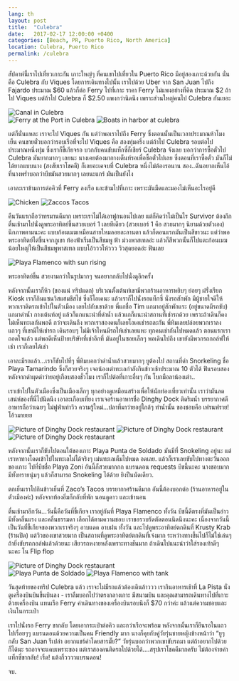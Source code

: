```yaml
---
lang: th
layout: post
title:  "Culebra"
date:   2017-02-17 12:00:00 +0400
categories: [Beach, PR, Puerto Rico, North America]
location: Culebra, Puerto Rico
permalink: /culebra
---
```


สัปดาห์นี้เราไปเที่ยวเกาะกัน เกาะใหญ่ๆ ที่คนเขาไปเที่ยวใน Puerto Rico มีอยู่สองเกาะด้วยกัน นั่นคือ Culebra กับ Viques โดยการเดินทางไปนั้น เราไปด้วย Uber จาก San Juan ไปถึง Fajardo ประมาณ $60 แล้วก็ต่อ Ferry ไปที่เกาะ ราคา Ferry ไม่แพงอย่างที่คิด ประมาณ $2 ถ้าไป Viques แต่ถ้าไป Culebra ก็ $2.50 แพงกว่านิดนึง เพราะส่วนใหญ่คนไป Culebra กันเยอะ

<div class="post-image">
    <img src="img/culebra/culebra-canal.jpg" alt="Canal in Culebra" />
</div>

<div class="post-image post-image--split">
    <img src="img/culebra/culebra-ferry.jpg" alt="Ferry at the Port in Culebra" />
    <img src="img/culebra/culebra-boats.jpg" alt="Boats in harbor at culebra" />
</div>

แต่ก็นั่นแหละ เราจะไป Viques กัน แต่ว่าพอเราไปถึง Ferry ซึ่งตอนนั้นเป็นเวลาประมาณห้าโมงเย็น คนขายตั๋วบอกว่ารอบเรือที่จะไป Viques คือ สองทุ่มครึ่ง แต่ถ้าไป Culebra รอบต่อไปประมาณหนึ่งทุ่ม ซึ่งเราก็ขี้เกียจรอ บวกกับคนขับแท็กซี่ก็เชียร์ Culebra จังเลย บอกว่าการซื้อตั๋วไป Culebra มันยากมากๆ เลยนะ นางเคยต้องมากางเต็นท์รอเพื่อซื้อตั๋วไปเลย ซึ่งตอนที่เราซื้อตั๋ว มันก็ไม่ได้ยากแบบนาง (สงสัยเราโชคดี) ก็เลยอะเคจบที่ Culebra หนึ่งไม่ต้องรอนาน สอง..ฉันอยากเห็นไอ้ที่นางพร่ำบอกว่าบีชมันสวยมากๆ เลยนะแกร์ มันเป็นยังไง

เอาละเราข้ามการต่อคิวที่ Ferry ลงเรือ และข้ามไปที่เกาะ เพราะมันมืดและมองไม่เห็นอะไรอยู่ดี

<div class="post-image post-image--split">
    <img src="img/culebra/culebra-hen.jpg" alt="Chicken" />
    <img src="img/culebra/culebra-zacco.jpg" alt="Zaccos Tacos" />
</div>

คืนวันแรกถือว่าทรมานดีมาก เพราะเราไม่ได้เอาฟูกนอนไปเลย แต่ก็คิดว่าไม่เป็นไร Survivor ต้องถึก ตื่นเช้ามาไปนั่งดูพระอาทิตย์ขึ้นสวยเบอร์ 1 เลยทีเดียว (สวยเบอร์ 1 คือ สวยมากๆ นิยามด้วยตัวเอง) นึกภาพตามนะคะ แบบก้อนเมฆเหมือนสายไหมลอยละลานตา แล้วก็ตอนแรกมันเป็นสีขาวนะ แต่ว่าพอพระอาทิตย์ไต่ขึ้นจากภูเขา ท้องฟ้าเริ่มเป็นสีชมพู ฟ้า ม่วงพาสเทลอ่ะ แล้วก็สีพวกนั้นก็ไปแตะก้อนเมฆน้อยใหญ่ให้เป็นสีชมพูพาสเทล แบบโอ้วววโห้ววว วิวสุดยอดอ่ะ ฟินเลย

<div class="post-image">
    <img src="img/culebra/culebra-beach.jpg" alt="Playa Flamenco with sun rising" />
    <p class="post-image-caption">พระอาทิตย์ขึ้น สวยงามกว่าในรูปมากๆ จนอยากกลับไปนั่งดูอีกครั้ง</p>
</div>

หลังจากนั้นเราก็หิว (ของแน่ ทริปแดก) บริเวณตั้งเต้นท์เขามีพวกร้านอาหารหยิบๆ ย่อยๆ ฝรั่งเรียก Kiosk เราก็กินแซนวิสแฮมชีสไข่ ซึ่งก็โอเคนะ แล้วเราก็ไปนั่งรอแท็กซี่ นั่งรอสักพัก มีผู้ชายใจดีให้พวกเราติดรถเข้าไปในตัวเมือง เลยไปกับเขาด้วย พี่แกชื่อ Tim แกมาอยู่สักพักแระ (อยู่ขนาดมีรถขับ) แกมาดำน้ำ กางเต้นท์อยู่ แล้วก็แกแนะนำที่ดำน้ำ แล้วแกก็แนะนำสถานที่เช่ารถด้วย เพราะถ้าเดินก็คงไม่เห็นทะเลกันพอดี กว่าจะเดินถึง พวกเราสองคนก็เลยโอเคเช่ารถละกัน พี่ทิมเลยปล่อยพวกเราลงแถวๆ ที่เขามีให้เช่ารถ เดินรอบๆ ไม่มีเจ้าไหนมีรถให้เช่าเลยแหะ ทุกคนเช่ากันไปหมดแล้ว ตอนแรกเราถอดใจแล้ว แต่พอดีเห็นป้ายบริษัทที่เช่าอีกที่ มันอยู่ในซอยเล็กๆ พอเดินไปถึง เขายังมีพวกรถกอล์ฟให้เช่า เราก็เลยได้เช่า

เอาละมีรถแล้ว...เราก็ขับไปที่ๆ พี่ทิมบอกว่าดำน้ำแล้วสวยมากๆ ยูต้องไป สถานที่ดำ Snorkeling ชื่อ Playa Tamarindo ซึ่งก็สวยจริงๆ เจอน้องเต่าทะเลกำลังกินข้าวเช้าประมาณ 10 ตัวได้ ฟินรอบสอง หลังจากดำผุดดำว่ายอยู่เกือบสองชั่วโมง เราก็ไปต่อที่เกาะอื่นๆ กัน โบกมือลาน้องเต่า..

เราเข้าไปในตัวเมืองซึ่งเป็นเมืองเล็กๆ ทุกอย่างดูเหมือนสร้างเพื่อให้นักท่องเที่ยวเท่านั้น เราว่ามันลดเสน่ห์ของที่นี่ไปนิดนึง เอาละเกือบเที่ยง เราเจอร้านอาหารชื่อ Dinghy Dock ติดริมน้ำ บรรยากาศดี อาหารถือว่าเฉยๆ ไม่ฟูฟ่าเท่าวิว ความรู้ใหม่...ปลาที่มาว่ายอยู่ใกล้ๆ ท่าน้ำนั้น ของชอบคือ เฟรนฟราย! โอ้วมายยย

<div class="post-image post-image--split">
    <img src="img/culebra/culebra-relaxing.jpg" alt="Picture of Dinghy Dock restaurant" />
    <img src="img/culebra/culebra-flower.jpg" alt="Picture of Dinghy Dock restaurant" />
</div>
<div class="post-image">
    <img src="img/culebra/culebra-meow.jpg" alt="Picture of Dinghy Dock restaurant" />
</div>

หลังจากนั้นเราก็ขับไปตอนใต้ของเกาะ Playa Punta de Soldado มันมีที่ Snokeling อยู่นะ แต่เราหาทางโดดเข้าไปในทะเลไม่ได้จริงๆ เม่นทะเลเต็มไปหมด อดเลย. แล้วก็เราเลยขับไปทางตะวันออกของเกาะ ไปที่บีชชื่อ Playa Zoni อันนี้ก็สวยมากกก แบรนดอน requests บีชนี้นะคะ นางชอบมาก มีทั้งทรายนุ่มๆ แล้วก็สามารถ Snokeling ได้ด้วย ยิงปืนนัดเดียว.

ตกเย็นเราไปกินข้าวเย็นที่ Zaco’s Tacos บรรยากาศร้านดีมาก อันนี้ต้องบอกต่อ (ร้านอาหารอยู่ในตัวเมืองค่ะ) หลังจากท้องอิ่มก็กลับที่พัก นอนดูดาว และเข้านอน

ตื่นเช้ามาอีกวัน...วันนี้คือวันที่ขี้เกียจ เราอยู่กันที่ Playa Flamenco ทั้งวัน บีชนี้ดีตรงที่มันเป็นอ่าว มีทั้งคลื่นแรง และคลื่นธรรมดา เลือกได้ตามความชอบ เราขอรวบรัดตัดตอนนิดนึงนะคะ เนื่องจากวันนี้เป็นวันที่ขี้เกียจของพวกเราจริงๆ อาบแดด อาบฝน ทั้งวัน และไปดูพระอาทิตย์ตกดินที่ Krusty Krab (ร้านปิด) แต่วิวของเขาสวยมาก เป็นสถานที่ดูพระอาทิตย์ตกดินที่เจ๋งมาก ระหว่างทางขึ้นไปก็ไม่ใช่เล่นๆ ถ้ายิ่งขับรถกอล์ฟแล้วด้วยนะ เสียวรถหงายหลังเพราะทางชันมาก ถ้าเดินไปแนะนำว่าใส่รองเท้าดีๆ นะคะ โน Flip flop

<div class="post-image">
    <img src="img/culebra/culebra-krabby-patty.jpg" alt="Picture of Dinghy Dock restaurant" />
</div>
<div class="post-image post-image--split">
    <img src="img/culebra/culebra-climbing.jpg" alt="Playa Punta de Soldado" />
    <img src="img/culebra/culebra-tank.jpg" alt="Playa Flamenco with tank" />
</div>

วันสุดท้ายของทริป Culebra แล้ว เราจะไม่มีรถแล้วต้องเดินล้าววว เรากินอาหารเช้าที่ La Pista นั่งดูเครื่องบินบินขึ้นบินลง - เราลืมบอกไปว่าตรงกลางเกาะ มีสนามบิน และคุณสามารถเดินทางไปที่เกาะด้วยเครื่องบิน แทนเรือ Ferry ค่าเดินทางของเครื่องบินรอบนึงก็ $70 กว่าค่ะ แล้วแต่ความชอบและเงินในกระเป๋า

เราไปนั่งรอ Ferry ขากลับ โดยเอากระเป๋าต่อคิว และกว่าเรือจะพร้อม หลังจากนั้นเราก็ยืนรอในแถวไปเรื่อยๆๆ แบรนดอนด้วยความเป็นคน Friendly มาก นางก็คุยกับคู่วัยรุ่นชายหญิงข้างหน้าว่า “ยูๆ กลับ San Juan รึเปล่า อยากแชร์ค่าโดยสารมั๊ย?” วัยรุ่นบอกว่าพวกเขาขับรถมา แต่ถ้าอยากไปด้วยก็ได้นะ รถอาจจะแคบเพราะของ แต่เราสองคนติดรถไปด้วยได้....สรุปเราโชคดีมากครับ ไม่ต้องจ่ายค่าแท็กซี่ขากลับ! เริ่ด! แต้งกิ้ววววแบรนดอน!

จบ.
